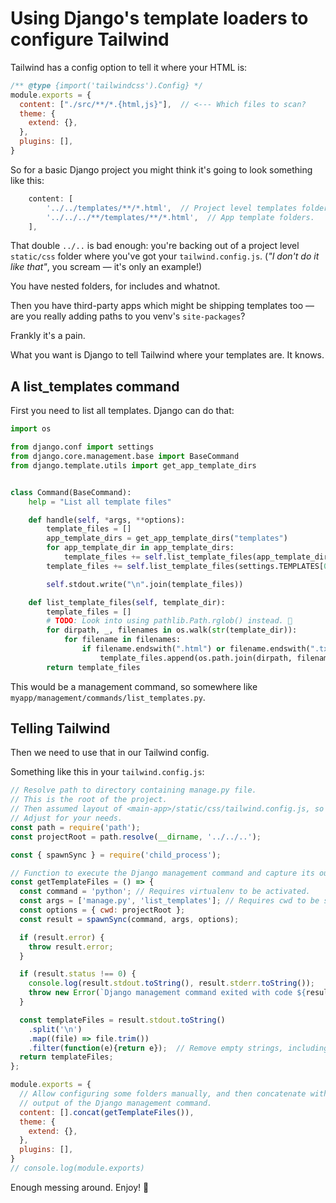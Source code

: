 # Using Django's template loaders to configure Tailwind

Tailwind has a config option to tell it where your HTML is:

```javascript
/** @type {import('tailwindcss').Config} */
module.exports = {
  content: ["./src/**/*.{html,js}"],  // <--- Which files to scan?
  theme: {
    extend: {},
  },
  plugins: [],
}
```

So for a basic Django project you might think it's going to look something like this:

```javascript
    content: [
        '../../templates/**/*.html',  // Project level templates folder.
        '../../../**/templates/**/*.html',  // App template folders.
    ],
```

That double `../..` is bad enough: you're backing out of a project level `static/css` folder where you've got your `tailwind.config.js`. (_"I don't do it like that"_, you scream — it's only an example!)

You have nested folders, for includes and whatnot.

Then you have third-party apps which might be shipping templates too — are you really adding paths to you venv's `site-packages`?

Frankly it's a pain.

What you want is Django to tell Tailwind where your templates are. It knows.

## A list_templates command

First you need to list all templates. Django can do that:

```python
import os

from django.conf import settings
from django.core.management.base import BaseCommand
from django.template.utils import get_app_template_dirs


class Command(BaseCommand):
    help = "List all template files"

    def handle(self, *args, **options):
        template_files = []
        app_template_dirs = get_app_template_dirs("templates")
        for app_template_dir in app_template_dirs:
            template_files += self.list_template_files(app_template_dir)
        template_files += self.list_template_files(settings.TEMPLATES[0]["DIRS"])

        self.stdout.write("\n".join(template_files))

    def list_template_files(self, template_dir):
        template_files = []
        # TODO: Look into using pathlib.Path.rglob() instead. 🤔
        for dirpath, _, filenames in os.walk(str(template_dir)):
            for filename in filenames:
                if filename.endswith(".html") or filename.endswith(".txt"):
                    template_files.append(os.path.join(dirpath, filename))
        return template_files
```

This would be a management command, so somewhere like `myapp/management/commands/list_templates.py`.


## Telling Tailwind

Then we need to use that in our Tailwind config.

Something like this in your `tailwind.config.js`:

```javascript
// Resolve path to directory containing manage.py file.
// This is the root of the project.
// Then assumed layout of <main-app>/static/css/tailwind.config.js, so up 3 levels.
// Adjust for your needs.
const path = require('path');
const projectRoot = path.resolve(__dirname, '../../..');

const { spawnSync } = require('child_process');

// Function to execute the Django management command and capture its output
const getTemplateFiles = () => {
  const command = 'python'; // Requires virtualenv to be activated.
  const args = ['manage.py', 'list_templates']; // Requires cwd to be set.
  const options = { cwd: projectRoot };
  const result = spawnSync(command, args, options);

  if (result.error) {
    throw result.error;
  }

  if (result.status !== 0) {
    console.log(result.stdout.toString(), result.stderr.toString());
    throw new Error(`Django management command exited with code ${result.status}`);
  }

  const templateFiles = result.stdout.toString()
    .split('\n')
    .map((file) => file.trim())
    .filter(function(e){return e});  // Remove empty strings, including last empty line.
  return templateFiles;
};

module.exports = {
  // Allow configuring some folders manually, and then concatenate with the
  // output of the Django management command.
  content: [].concat(getTemplateFiles()),
  theme: {
    extend: {},
  },
  plugins: [],
}
// console.log(module.exports)
```

Enough messing around. Enjoy! 🚀
